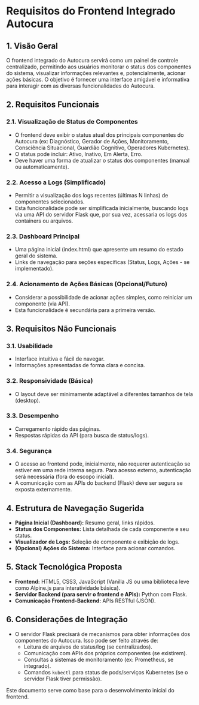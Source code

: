# Requisitos do Frontend Integrado Autocura

## 1. Visão Geral

O frontend integrado do Autocura servirá como um painel de controle centralizado, permitindo aos usuários monitorar o status dos componentes do sistema, visualizar informações relevantes e, potencialmente, acionar ações básicas. O objetivo é fornecer uma interface amigável e informativa para interagir com as diversas funcionalidades do Autocura.

## 2. Requisitos Funcionais

### 2.1. Visualização de Status de Componentes
*   O frontend deve exibir o status atual dos principais componentes do Autocura (ex: Diagnóstico, Gerador de Ações, Monitoramento, Consciência Situacional, Guardião Cognitivo, Operadores Kubernetes).
*   O status pode incluir: Ativo, Inativo, Em Alerta, Erro.
*   Deve haver uma forma de atualizar o status dos componentes (manual ou automaticamente).

### 2.2. Acesso a Logs (Simplificado)
*   Permitir a visualização dos logs recentes (últimas N linhas) de componentes selecionados.
*   Esta funcionalidade pode ser simplificada inicialmente, buscando logs via uma API do servidor Flask que, por sua vez, acessaria os logs dos containers ou arquivos.

### 2.3. Dashboard Principal
*   Uma página inicial (index.html) que apresente um resumo do estado geral do sistema.
*   Links de navegação para seções específicas (Status, Logs, Ações - se implementado).

### 2.4. Acionamento de Ações Básicas (Opcional/Futuro)
*   Considerar a possibilidade de acionar ações simples, como reiniciar um componente (via API).
*   Esta funcionalidade é secundária para a primeira versão.

## 3. Requisitos Não Funcionais

### 3.1. Usabilidade
*   Interface intuitiva e fácil de navegar.
*   Informações apresentadas de forma clara e concisa.

### 3.2. Responsividade (Básica)
*   O layout deve ser minimamente adaptável a diferentes tamanhos de tela (desktop).

### 3.3. Desempenho
*   Carregamento rápido das páginas.
*   Respostas rápidas da API (para busca de status/logs).

### 3.4. Segurança
*   O acesso ao frontend pode, inicialmente, não requerer autenticação se estiver em uma rede interna segura. Para acesso externo, autenticação será necessária (fora do escopo inicial).
*   A comunicação com as APIs do backend (Flask) deve ser segura se exposta externamente.

## 4. Estrutura de Navegação Sugerida

*   **Página Inicial (Dashboard):** Resumo geral, links rápidos.
*   **Status dos Componentes:** Lista detalhada de cada componente e seu status.
*   **Visualizador de Logs:** Seleção de componente e exibição de logs.
*   **(Opcional) Ações do Sistema:** Interface para acionar comandos.

## 5. Stack Tecnológica Proposta

*   **Frontend:** HTML5, CSS3, JavaScript (Vanilla JS ou uma biblioteca leve como Alpine.js para interatividade básica).
*   **Servidor Backend (para servir o frontend e APIs):** Python com Flask.
*   **Comunicação Frontend-Backend:** APIs RESTful (JSON).

## 6. Considerações de Integração

*   O servidor Flask precisará de mecanismos para obter informações dos componentes do Autocura. Isso pode ser feito através de:
    *   Leitura de arquivos de status/log (se centralizados).
    *   Comunicação com APIs dos próprios componentes (se existirem).
    *   Consultas a sistemas de monitoramento (ex: Prometheus, se integrado).
    *   Comandos `kubectl` para status de pods/serviços Kubernetes (se o servidor Flask tiver permissão).

Este documento serve como base para o desenvolvimento inicial do frontend.

